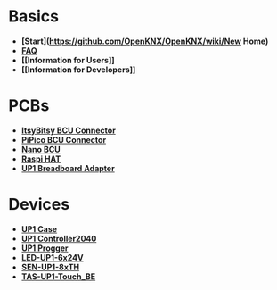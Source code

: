 # Basics

* **[Start](https://github.com/OpenKNX/OpenKNX/wiki/New Home)**
* **[FAQ](https://github.com/OpenKNX/OpenKNX/wiki/FAQ)**
* **[[Information for Users]]**
* **[[Information for Developers]]**

# PCBs
* **[ItsyBitsy BCU Connector](https://github.com/OpenKNX/OpenKNX/wiki/ItsyBitsy-BCU-Connector)**
* **[PiPico BCU Connector](https://github.com/OpenKNX/OpenKNX/wiki/PiPico-BCU-Connector)**
* **[Nano BCU](https://github.com/OpenKNX/OpenKNX/wiki/NanoBCU)**
* **[Raspi HAT](https://github.com/OpenKNX/OpenKNX/wiki/OpenKNX-RasPi-HAT)**
* **[UP1 Breadboard Adapter](https://github.com/OpenKNX/OpenKNX/wiki/UP1-Breadboardadapter)**

# Devices
* **[UP1 Case](https://github.com/OpenKNX/OpenKNX/wiki/UP1-Case)**
* **[UP1 Controller2040](https://github.com/OpenKNX/OpenKNX/wiki/UP1-Controller2040)**
* **[UP1 Progger](https://github.com/OpenKNX/OpenKNX/wiki/UP1-Progger)**
* **[LED-UP1-6x24V](https://github.com/OpenKNX/OpenKNX/wiki/LED-UP1-6x24V)**
* **[SEN-UP1-8xTH](https://github.com/OpenKNX/OpenKNX/wiki/SEN-UP1-8xTH)**
* **[TAS-UP1-Touch_BE](https://github.com/OpenKNX/OpenKNX/wiki/TAS-UP1-Touch_BE)**